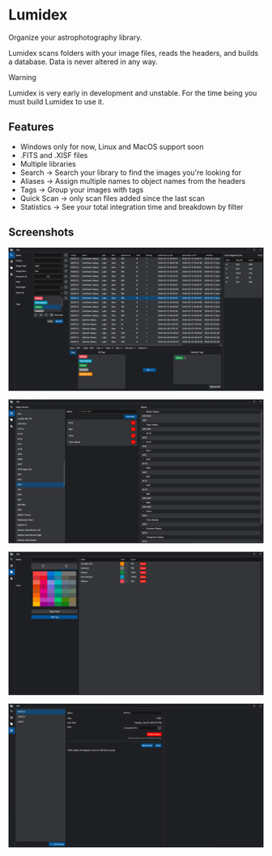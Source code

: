 # Lumidex

Organize your astrophotography library.

Lumidex scans folders with your image files, reads the headers, and builds a database.
Data is never altered in any way.

> [!WARNING]
> Lumidex is very early in development and unstable.
> For the time being you must build Lumidex to use it.

## Features
- Windows only for now, Linux and MacOS support soon
- .FITS and .XISF files
- Multiple libraries
- Search -> Search your library to find the images you're looking for
- Aliases -> Assign multiple names to object names from the headers
- Tags -> Group your images with tags
- Quick Scan -> only scan files added since the last scan
- Statistics -> See your total integration time and breakdown by filter

## Screenshots

![Search](/assets/lumidex_search.png?raw=true "Search")

![Alias](/assets/lumidex_aliases.png?raw=true "Aliases")

![Tags](/assets/lumidex_tags.png?raw=true "Tags")

![Library](/assets/lumidex_library.png?raw=true "Library")
